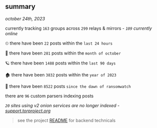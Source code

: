 
## summary
_october 24th, 2023_

currently tracking `163` groups across `299` relays & mirrors - _`109` currently online_

⏲ there have been `22` posts within the `last 24 hours`

🦈 there have been `281` posts within the `month of october`

🪐 there have been `1488` posts within the `last 90 days`

🏚 there have been `3832` posts within the `year of 2023`

🦕 there have been `8522` posts `since the dawn of ransomwatch`

there are `96` custom parsers indexing posts

_`20` sites using v2 onion services are no longer indexed - [support.torproject.org](https://support.torproject.org/onionservices/v2-deprecation/)_

> see the project [README](https://github.com/joshhighet/ransomwatch#ransomwatch--) for backend technicals
